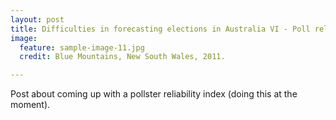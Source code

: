 ```yaml
---
layout: post
title: Difficulties in forecasting elections in Australia VI - Poll reliability
image:
  feature: sample-image-11.jpg
  credit: Blue Mountains, New South Wales, 2011. 

---
```


Post about coming up with a pollster reliability index (doing this at the moment). 